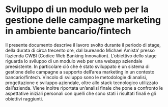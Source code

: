 # Sviluppo di un modulo web per la gestione delle campagne marketing in ambiente bancario/fintech

Il presente documento descrive il lavoro svolto durante il periodo di stage, della durata di circa trecento ore, dal laureando Michael Amista’ presso l’azienda CWBI (Codice
Web Banking Innovation).
L’obiettivo dello stage riguarda lo sviluppo di un modulo web per una webapp aziendale preesistente. In particolare ciò che è stato sviluppato è un sistema di gestione delle campagne a supporto dell’area marketing in un contesto bancario/fintech. 
Vincolo di sviluppo sono le metodologie di analisi, progettazione e sviluppo aziendale, oltre allo stack tecnologico utilizzato dall’azienda. Viene inoltre riportata un’analisi finale che pone a confronto le aspettative iniziali personali con quelli che sono stati i risultati
finali e gli obiettivi raggiunti.

